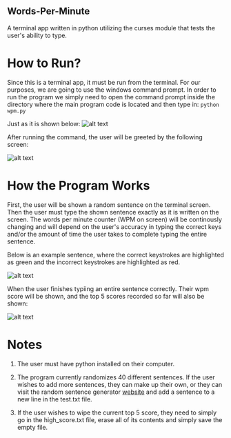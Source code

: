## Words-Per-Minute
A terminal app written in python utilizing the curses module that tests the user's ability to type. 

# How to Run?

Since this is a terminal app, it must be run from the terminal. For our purposes, we are going to use the windows command prompt. 
In order to run the program we simply need to open the command prompt inside the directory where the main program code is located and then type in:
```python wpm.py```

Just as it is shown below:
![alt text](screenshots/command.png "Command")


After running the command, the user will be greeted by the following screen:

![alt text](screenshots/greeting.png "greeting")



# How the Program Works


First, the user will be shown a random sentence on the terminal screen. Then the user must type the shown sentence exactly as it is written on the screen.
The words per minute counter (WPM on screen) will be continously changing and will depend on the user's accuracy in typing the correct keys and/or the amount of time the
user takes to complete typing the entire sentence. 


Below is an example sentence, where the correct keystrokes are highlighted as green and the incorrect keystrokes are highlighted as red.

![alt text](screenshots/demo2.png "Demo")





When the user finishes typiing an entire sentence correctly. Their wpm score will be shown, and the top 5 scores recorded so far will also be shown:

![alt text](screenshots/complete.png "Complete")


# Notes

1) The user must have python installed on their computer.

2) The program currently randomizes 40 different sentences. If the user wishes to add more sentences, they can make up their own, or they can visit the random sentence generator [website](https://randomwordgenerator.com/sentence.php) and add a sentence to a new line in the test.txt file. 

3) If the user wishes to wipe the current top 5 score, they need to simply go in the high_score.txt file, erase all of its contents and simply save the empty file. 
